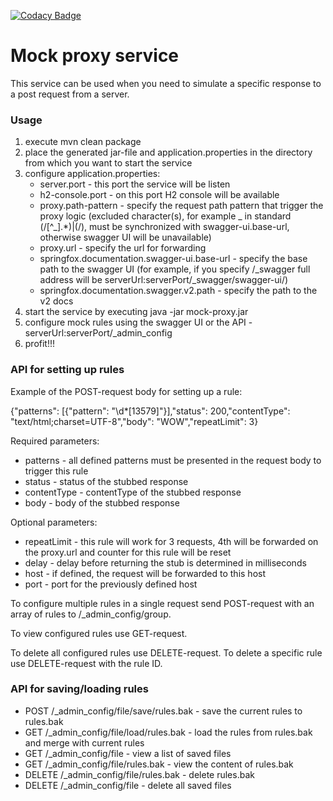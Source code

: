 [![Codacy Badge](https://app.codacy.com/project/badge/Grade/49bbb210cd074249ae900c804abd747c)](https://www.codacy.com/gh/Afanas10101111/mock-proxy/dashboard?utm_source=github.com&amp;utm_medium=referral&amp;utm_content=Afanas10101111/mock-proxy&amp;utm_campaign=Badge_Grade)

Mock proxy service
========
This service can be used when you need to simulate a specific response to a post request from a server.

### Usage
1. execute mvn clean package
2. place the generated jar-file and application.properties in the directory from which you want to start the service
3. configure application.properties:
    * server.port - this port the service will be listen
    * h2-console.port - on this port H2 console will be available
    * proxy.path-pattern - specify the request path pattern that trigger the proxy logic (excluded character(s), for example _ in standard (/[^_].*)|(/), must be synchronized with swagger-ui.base-url, otherwise swagger UI will be unavailable)
    * proxy.url - specify the url for forwarding
   * springfox.documentation.swagger-ui.base-url - specify the base path to the swagger UI (for example, if you specify /_swagger full address will be serverUrl:serverPort/_swagger/swagger-ui/)
    * springfox.documentation.swagger.v2.path - specify the path to the v2 docs
4. start the service by executing java -jar mock-proxy.jar
5. configure mock rules using the swagger UI or the API - serverUrl:serverPort/_admin_config
6. profit!!!

### API for setting up rules
Example of the POST-request body for setting up a rule:

{"patterns": [{"pattern": "<AMOUNT>\\d*[13579]</AMOUNT>"}],"status": 200,"contentType": "text/html;charset=UTF-8","body": "WOW","repeatLimit": 3}

Required parameters:
* patterns - all defined patterns must be presented in the request body to trigger this rule
* status - status of the stubbed response
* contentType - contentType of the stubbed response
* body - body of the stubbed response
  
Optional parameters:
* repeatLimit - this rule will work for 3 requests, 4th will be forwarded on the proxy.url and counter for this rule will be reset
* delay - delay before returning the stub is determined in milliseconds
* host - if defined, the request will be forwarded to this host
* port - port for the previously defined host

To configure multiple rules in a single request send POST-request with an array of rules to /_admin_config/group.

To view configured rules use GET-request.

To delete all configured rules use DELETE-request. To delete a specific rule use DELETE-request with the rule ID.

### API for saving/loading rules
* POST /_admin_config/file/save/rules.bak - save the current rules to rules.bak
* GET /_admin_config/file/load/rules.bak - load the rules from rules.bak and merge with current rules
* GET /_admin_config/file - view a list of saved files
* GET /_admin_config/file/rules.bak - view the content of rules.bak
* DELETE /_admin_config/file/rules.bak - delete rules.bak
* DELETE /_admin_config/file - delete all saved files
